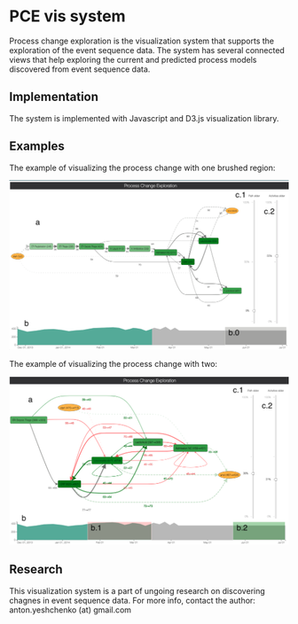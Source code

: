 # PCE vis system

Process change exploration is the visualization system that supports the exploration of the event sequence data. The system has several connected views that help exploring the current and predicted process models discovered from event sequence data.

## Implementation

The system is implemented with Javascript and D3.js visualization library. 

## Examples

The example of visualizing the process change with one brushed region:

![Image of the system](https://github.com/yesanton/Process-Change-Exploration-Visualizations/blob/main/examples/vis-system-one-brush.png)

The example of visualizing the process change with two:

![Image of the system](https://github.com/yesanton/Process-Change-Exploration-Visualizations/blob/main/examples/vis-system-two-brushes.png)

## Research

This visualization system is a part of ungoing research on discovering chagnes in event sequence data. For more info, contact the author: anton.yeshchenko (at) gmail.com
